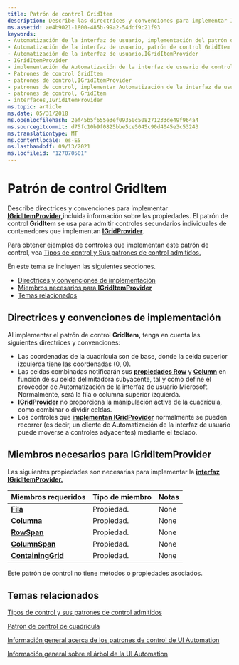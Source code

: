 ```yaml
---
title: Patrón de control GridItem
description: Describe las directrices y convenciones para implementar IGridItemProvider, incluida la información sobre las propiedades. El patrón de control GridItem se usa para admitir controles secundarios individuales de contenedores que implementan IGridProvider.
ms.assetid: ae4b9021-1800-485b-99a2-54ddf9c21f93
keywords:
- Automatización de la interfaz de usuario, implementación del patrón de control GridItem
- Automatización de la interfaz de usuario, patrón de control GridItem
- Automatización de la interfaz de usuario,IGridItemProvider
- IGridItemProvider
- implementación de Automatización de la interfaz de usuario de control GridItem
- Patrones de control GridItem
- patrones de control,IGridItemProvider
- patrones de control, implementar Automatización de la interfaz de usuario GridItem
- patrones de control, GridItem
- interfaces,IGridItemProvider
ms.topic: article
ms.date: 05/31/2018
ms.openlocfilehash: 2ef45b5f655e3ef09350c508271233de49f964a4
ms.sourcegitcommit: d75fc10b9f0825bbe5ce5045c90d4045e3c53243
ms.translationtype: MT
ms.contentlocale: es-ES
ms.lasthandoff: 09/13/2021
ms.locfileid: "127070501"
---
```

# <a name="griditem-control-pattern"></a>Patrón de control GridItem

Describe directrices y convenciones para implementar [**IGridItemProvider,**](/windows/desktop/api/UIAutomationCore/nn-uiautomationcore-igriditemprovider)incluida información sobre las propiedades. El patrón de control **GridItem** se usa para admitir controles secundarios individuales de contenedores que implementan [**IGridProvider**](/windows/desktop/api/UIAutomationCore/nn-uiautomationcore-igridprovider).

Para obtener ejemplos de controles que implementan este patrón de control, vea [Tipos de control y Sus patrones de control admitidos.](uiauto-controlpatternmapping.md)

En este tema se incluyen las siguientes secciones.

-   [Directrices y convenciones de implementación](#implementation-guidelines-and-conventions)
-   [Miembros necesarios para **IGridItemProvider**](#required-members-for-igriditemprovider)
-   [Temas relacionados](#related-topics)

## <a name="implementation-guidelines-and-conventions"></a>Directrices y convenciones de implementación

Al implementar el patrón de control **GridItem,** tenga en cuenta las siguientes directrices y convenciones:

-   Las coordenadas de la cuadrícula son de base, donde la celda superior izquierda tiene las coordenadas (0, 0).
-   Las celdas combinadas notificarán sus [**propiedades Row**](/windows/desktop/api/UIAutomationCore/nf-uiautomationcore-igriditemprovider-get_row) y [**Column**](/windows/desktop/api/UIAutomationCore/nf-uiautomationcore-igriditemprovider-get_column) en función de su celda delimitadora subyacente, tal y como define el proveedor de Automatización de la interfaz de usuario Microsoft. Normalmente, será la fila o columna superior izquierda.
-   [**IGridProvider**](/windows/desktop/api/UIAutomationCore/nn-uiautomationcore-igridprovider) no proporciona la manipulación activa de la cuadrícula, como combinar o dividir celdas.
-   Los controles que [**implementan IGridProvider**](/windows/desktop/api/UIAutomationCore/nn-uiautomationcore-igridprovider) normalmente se pueden recorrer (es decir, un cliente de Automatización de la interfaz de usuario puede moverse a controles adyacentes) mediante el teclado.

## <a name="required-members-for-igriditemprovider"></a>Miembros necesarios para **IGridItemProvider**

Las siguientes propiedades son necesarias para implementar la [**interfaz IGridItemProvider.**](/windows/desktop/api/UIAutomationCore/nn-uiautomationcore-igriditemprovider)



| Miembros requeridos                                                  | Tipo de miembro | Notas |
|-------------------------------------------------------------------|-------------|-------|
| [**Fila**](/windows/desktop/api/UIAutomationCore/nf-uiautomationcore-igriditemprovider-get_row)                       | Propiedad.    | None  |
| [**Columna**](/windows/desktop/api/UIAutomationCore/nf-uiautomationcore-igriditemprovider-get_column)                 | Propiedad.    | None  |
| [**RowSpan**](/windows/desktop/api/UIAutomationCore/nf-uiautomationcore-igriditemprovider-get_rowspan)               | Propiedad.    | None  |
| [**ColumnSpan**](/windows/desktop/api/UIAutomationCore/nf-uiautomationcore-igriditemprovider-get_columnspan)         | Propiedad.    | None  |
| [**ContainingGrid**](/windows/desktop/api/UIAutomationCore/nf-uiautomationcore-igriditemprovider-get_containinggrid) | Propiedad.    | None  |



 

Este patrón de control no tiene métodos o propiedades asociados.

## <a name="related-topics"></a>Temas relacionados

<dl> <dt>

[Tipos de control y sus patrones de control admitidos](uiauto-controlpatternmapping.md)
</dt> <dt>

[Patrón de control de cuadrícula](uiauto-implementinggrid.md)
</dt> <dt>

[Información general acerca de los patrones de control de UI Automation](uiauto-controlpatternsoverview.md)
</dt> <dt>

[Información general sobre el árbol de la UI Automation](uiauto-treeoverview.md)
</dt> </dl>

 

 




